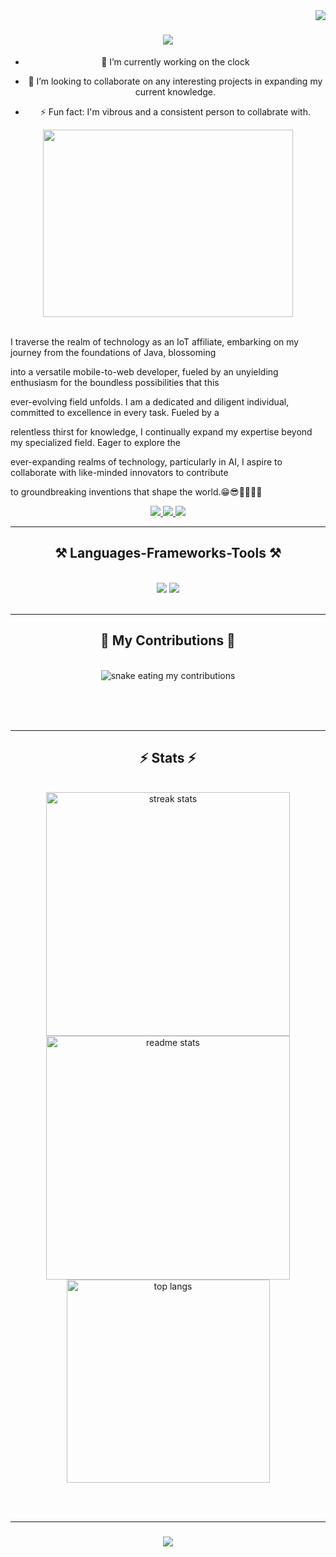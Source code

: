 <!-- Visitor Counter -->
<img align="right" src="https://visitor-badge.laobi.icu/badge?page_id=CarlitoCrankie.CarlitoCrankie" />

<!-- Introduction -->
<h1 align="center">
    <img src="https://readme-typing-svg.herokuapp.com/?font=Righteous&size=35&center=true&vCenter=true&width=500&height=70&duration=4000&lines=Hi+There!+👋;+I'm+Carl+Crankson!;" />
</h1>

<!-- What are you learning -->
<div align="center">
  
- 🔭 I’m currently working on the clock
   
- 👯 I’m looking to collaborate on any interesting projects in expanding my current knowledge.
  
- ⚡ Fun fact: I'm vibrous and a consistent person to collabrate with.

</div>

<!-- Gif -->
<div align="center">
  <img src="https://gifdb.com/images/high/scrolling-up-green-system-coding-nxt2vg8bl6e4wbo1.gif" width="400" height="300" />
</div>

<br/>

I traverse the realm of technology as an IoT affiliate, embarking on my journey from the foundations of Java, blossoming 

into a versatile mobile-to-web developer, fueled by an unyielding enthusiasm for the boundless possibilities that this 

ever-evolving field unfolds. I am a dedicated and diligent individual, committed to excellence in every task. Fueled by a

relentless thirst for knowledge, I continually expand my expertise beyond my specialized field. Eager to explore the 

ever-expanding realms of technology, particularly in AI, I aspire to collaborate with like-minded innovators to contribute 

to groundbreaking inventions that shape the world.😁😎🤝🏻🤝🏻

<div align="center">
<div align="center"> 
  <a href="mailto:carlcrankson966@gmail.com">
    <img src="https://img.shields.io/badge/Gmail-333333?style=for-the-badge&logo=gmail&logoColor=red" />
  </a>
  <a href="https://linkedin.com/in/Carl Crankson" target="_blank">
    <img src="https://img.shields.io/badge/LinkedIn-0077B5?style=for-the-badge&logo=linkedin&logoColor=white" target="_blank" />
  </a>
  <a href="" target="_blank">
     <img src="https://img.shields.io/badge/Portfolio-FF5722?style=for-the-badge&logo=todoist&logoColor=white" target="_blank" /> 
  </a>
</div>

<hr/>

  <!-- Programming languages Frameworks -->

  <h2 align="center">⚒️ Languages-Frameworks-Tools ⚒️</h2>
<br/>
<div align="center">
    <img src="https://skillicons.dev/icons?i=js,ts,html,css,cpp,py,java" />
    <img src="https://skillicons.dev/icons?i=git,github,bash,docker,tailwindcss,figma,tensorflow,nodejs,django,spring,express,react,vue,nextjs,mysql,postgres,arduino,raspberrypi,bootstrap,jquery," /><br>
</div>

<br/>
<hr/>

<div align="center">
  <h2>🐍 My Contributions 🐍</h2>
  <br>
  <img alt="snake eating my contributions" src="https://raw.githubusercontent.com/salesp07/output/github-contribution-grid-snake.svg" />

  <br/><br/><br/>
</div>

<hr>

<h2 align="center">⚡ Stats ⚡</h2>
<br>
<img width=390 src="https://github-readme-streak-stats-CarlitoCrankie.vercel.app/?user=CarlitoCrankie&count_private=true&theme=react&border_radius=10" alt="streak stats"/>
  <img width=390 src="https://github-readme-stats-CarlitoCrankie.vercel.app/api?username=CarlitoCrankie&count_private=true&show_icons=true&theme=react&rank_icon=github&border_radius=10" alt="readme stats" />
  <br/>
    <img width=325 align="center" src="https://github-readme-stats-CarlitoCrankie.vercel.app/api/top-langs/?username=salesp07&hide=HTML&langs_count=8&layout=compact&theme=react&border_radius=10&size_weight=0.5&count_weight=0.5&exclude_repo=github-readme-stats" alt="top langs" />
</div>

<br/><br/>
<hr/>

<h3 align="center">
  <img src="https://readme-typing-svg.herokuapp.com/?font=Righteous&size=25&center=true&vCenter=true&width=500&height=70&duration=4000&lines=Thanks+for+visiting!+✌️;+Shoot+me+a+message+on+Linkedin!;I'm+always+down+to+collaborate+:)">
</h3>

<br/>
